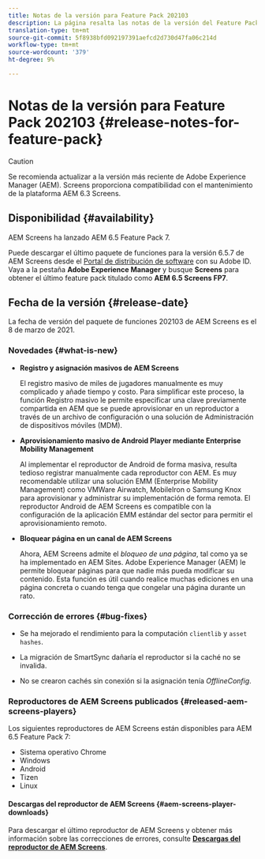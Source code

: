 ```yaml
---
title: Notas de la versión para Feature Pack 202103
description: La página resalta las notas de la versión del Feature Pack 202103.
translation-type: tm+mt
source-git-commit: 5f8938bfd092197391aefcd2d730d47fa06c214d
workflow-type: tm+mt
source-wordcount: '379'
ht-degree: 9%

---
```



# Notas de la versión para Feature Pack 202103 {#release-notes-for-feature-pack}

>[!CAUTION]
>Se recomienda actualizar a la versión más reciente de Adobe Experience Manager (AEM). Screens proporciona compatibilidad con el mantenimiento de la plataforma AEM 6.3 Screens.

## Disponibilidad {#availability}

AEM Screens ha lanzado AEM 6.5 Feature Pack 7.

Puede descargar el último paquete de funciones para la versión 6.5.7 de AEM Screens desde el [Portal de distribución de software](https://experience.adobe.com/#/downloads/content/software-distribution/en/aem.html) con su Adobe ID. Vaya a la pestaña **Adobe Experience Manager** y busque **Screens** para obtener el último feature pack titulado como **AEM 6.5 Screens FP7**.

## Fecha de la versión {#release-date}

La fecha de versión del paquete de funciones 202103 de AEM Screens es el 8 de marzo de 2021.

### Novedades {#what-is-new}

* **Registro y asignación masivos de AEM Screens**

   El registro masivo de miles de jugadores manualmente es muy complicado y añade tiempo y costo. Para simplificar este proceso, la función Registro masivo le permite especificar una clave previamente compartida en AEM que se puede aprovisionar en un reproductor a través de un archivo de configuración o una solución de Administración de dispositivos móviles (MDM).

* **Aprovisionamiento masivo de Android Player mediante Enterprise Mobility Management**

   Al implementar el reproductor de Android de forma masiva, resulta tedioso registrar manualmente cada reproductor con AEM. Es muy recomendable utilizar una solución EMM (Enterprise Mobility Management) como VMWare Airwatch, MobileIron o Samsung Knox para aprovisionar y administrar su implementación de forma remota. El reproductor Android de AEM Screens es compatible con la configuración de la aplicación EMM estándar del sector para permitir el aprovisionamiento remoto.

* **Bloquear página en un canal de AEM Screens**

   Ahora, AEM Screens admite el *bloqueo de una página*, tal como ya se ha implementado en AEM Sites. Adobe Experience Manager (AEM) le permite bloquear páginas para que nadie más pueda modificar su contenido. Esta función es útil cuando realice muchas ediciones en una página concreta o cuando tenga que congelar una página durante un rato.

### Corrección de errores {#bug-fixes}

* Se ha mejorado el rendimiento para la computación `clientlib` y `asset hashes`.

* La migración de SmartSync dañaría el reproductor si la caché no se invalida.

* No se crearon cachés sin conexión si la asignación tenía *OfflineConfig*.

### Reproductores de AEM Screens publicados {#released-aem-screens-players}

Los siguientes reproductores de AEM Screens están disponibles para AEM 6.5 Feature Pack 7:

* Sistema operativo Chrome
* Windows
* Android
* Tizen
* Linux

#### Descargas del reproductor de AEM Screens {#aem-screens-player-downloads}

Para descargar el último reproductor de AEM Screens y obtener más información sobre las correcciones de errores, consulte **[Descargas del reproductor de AEM Screens](https://download.macromedia.com/screens/index.html)**.
